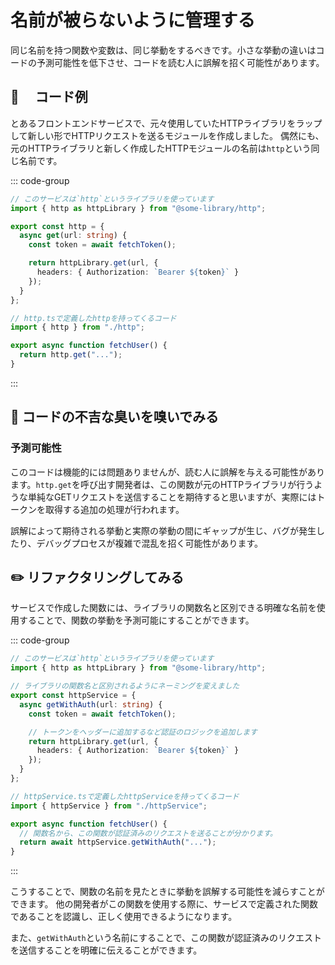# 名前が被らないように管理する

<div style="margin-top: 16px">
<Badge type="info" text="予測可能性" />
</div>

同じ名前を持つ関数や変数は、同じ挙動をするべきです。小さな挙動の違いはコードの予測可能性を低下させ、コードを読む人に誤解を招く可能性があります。

## 📝 　コード例

とあるフロントエンドサービスで、元々使用していたHTTPライブラリをラップして新しい形でHTTPリクエストを送るモジュールを作成しました。
偶然にも、元のHTTPライブラリと新しく作成したHTTPモジュールの名前は`http`という同じ名前です。

::: code-group

```typescript [http.ts]
// このサービスは`http`というライブラリを使っています
import { http as httpLibrary } from "@some-library/http";

export const http = {
  async get(url: string) {
    const token = await fetchToken();

    return httpLibrary.get(url, {
      headers: { Authorization: `Bearer ${token}` }
    });
  }
};
```

```typescript [fetchUser.ts]
// http.tsで定義したhttpを持ってくるコード
import { http } from "./http";

export async function fetchUser() {
  return http.get("...");
}
```

:::

## 👃 コードの不吉な臭いを嗅いでみる

### 予測可能性

このコードは機能的には問題ありませんが、読む人に誤解を与える可能性があります。`http.get`を呼び出す開発者は、この関数が元のHTTPライブラリが行うような単純なGETリクエストを送信することを期待すると思いますが、実際にはトークンを取得する追加の処理が行われます。

誤解によって期待される挙動と実際の挙動の間にギャップが生じ、バグが発生したり、デバッグプロセスが複雑で混乱を招く可能性があります。

## ✏️ リファクタリングしてみる

サービスで作成した関数には、ライブラリの関数名と区別できる明確な名前を使用することで、関数の挙動を予測可能にすることができます。

::: code-group

```typescript [httpService.ts]
// このサービスは`http`というライブラリを使っています
import { http as httpLibrary } from "@some-library/http";

// ライブラリの関数名と区別されるようにネーミングを変えました
export const httpService = {
  async getWithAuth(url: string) {
    const token = await fetchToken();

    // トークンをヘッダーに追加するなど認証のロジックを追加します
    return httpLibrary.get(url, {
      headers: { Authorization: `Bearer ${token}` }
    });
  }
};
```

```typescript [fetchUser.ts]
// httpService.tsで定義したhttpServiceを持ってくるコード
import { httpService } from "./httpService";

export async function fetchUser() {
  // 関数名から、この関数が認証済みのリクエストを送ることが分かります。
  return await httpService.getWithAuth("...");
}
```

:::

こうすることで、関数の名前を見たときに挙動を誤解する可能性を減らすことができます。
他の開発者がこの関数を使用する際に、サービスで定義された関数であることを認識し、正しく使用できるようになります。

また、`getWithAuth`という名前にすることで、この関数が認証済みのリクエストを送信することを明確に伝えることができます。
